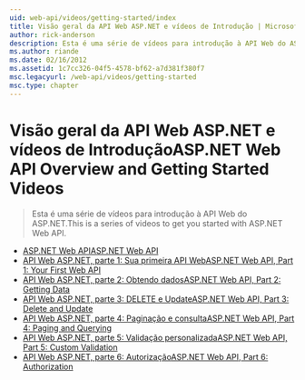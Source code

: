 ```yaml
---
uid: web-api/videos/getting-started/index
title: Visão geral da API Web ASP.NET e vídeos de Introdução | Microsoft Docs
author: rick-anderson
description: Esta é uma série de vídeos para introdução à API Web do ASP.NET.
ms.author: riande
ms.date: 02/16/2012
ms.assetid: 1c7cc326-04f5-4578-bf62-a7d381f380f7
msc.legacyurl: /web-api/videos/getting-started
msc.type: chapter
---
```

<a name="aspnet-web-api-overview-and-getting-started-videos"></a><span data-ttu-id="a5e51-103">Visão geral da API Web ASP.NET e vídeos de Introdução</span><span class="sxs-lookup"><span data-stu-id="a5e51-103">ASP.NET Web API Overview and Getting Started Videos</span></span>
====================
> <span data-ttu-id="a5e51-104">Esta é uma série de vídeos para introdução à API Web do ASP.NET.</span><span class="sxs-lookup"><span data-stu-id="a5e51-104">This is a series of videos to get you started with ASP.NET Web API.</span></span>


- [<span data-ttu-id="a5e51-105">ASP.NET Web API</span><span class="sxs-lookup"><span data-stu-id="a5e51-105">ASP.NET Web API</span></span>](aspnet-web-api.md)
- [<span data-ttu-id="a5e51-106">API Web ASP.NET, parte 1: Sua primeira API Web</span><span class="sxs-lookup"><span data-stu-id="a5e51-106">ASP.NET Web API, Part 1: Your First Web API</span></span>](your-first-web-api.md)
- [<span data-ttu-id="a5e51-107">API Web ASP.NET, parte 2: Obtendo dados</span><span class="sxs-lookup"><span data-stu-id="a5e51-107">ASP.NET Web API, Part 2: Getting Data</span></span>](getting-data.md)
- [<span data-ttu-id="a5e51-108">API Web ASP.NET, parte 3: DELETE e Update</span><span class="sxs-lookup"><span data-stu-id="a5e51-108">ASP.NET Web API, Part 3: Delete and Update</span></span>](delete-and-update.md)
- [<span data-ttu-id="a5e51-109">API Web ASP.NET, parte 4: Paginação e consulta</span><span class="sxs-lookup"><span data-stu-id="a5e51-109">ASP.NET Web API, Part 4: Paging and Querying</span></span>](paging-and-querying.md)
- [<span data-ttu-id="a5e51-110">API Web ASP.NET, parte 5: Validação personalizada</span><span class="sxs-lookup"><span data-stu-id="a5e51-110">ASP.NET Web API, Part 5: Custom Validation</span></span>](custom-validation.md)
- [<span data-ttu-id="a5e51-111">API Web ASP.NET, parte 6: Autorização</span><span class="sxs-lookup"><span data-stu-id="a5e51-111">ASP.NET Web API, Part 6: Authorization</span></span>](authorization.md)
